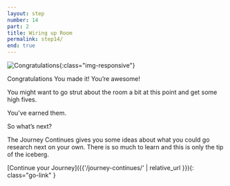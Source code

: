 ```yaml
---
layout: step
number: 14
part: 2
title: Wiring up Room
permalink: step14/
end: true
---
```


![Congratulations](../assets/leo-congrats.gif){:class="img-responsive"}

Congratulations
You made it! You’re awesome!

You might want to go strut about the room a bit at this point and get some high fives.

You’ve earned them.

So what’s next?

The Journey Continues gives you some ideas about what you could go research next on your own. There is so much to learn and this is only the tip of the iceberg.

[Continue your Journey]({{'/journey-continues/' | relative_url }}){: class="go-link" }
